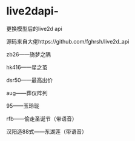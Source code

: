# live2dapi-

更换模型后的live2d api

源码来自大佬https://github.com/fghrsh/live2d_api

zb26——旖梦之隅

hk416——星之茧

dsr50——最高出价

aug——葬仪阵列

95——玉玲珑

rfb——偷走圣诞节（带语音）

汉阳造88式——东湖莲（带语音）